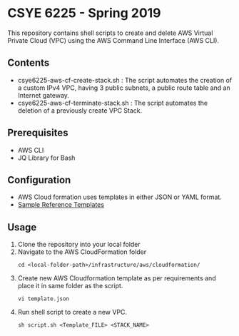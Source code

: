 # CSYE 6225 - Spring 2019

This repository contains shell scripts to create and delete AWS Virtual Private Cloud (VPC) using the AWS Command Line Interface (AWS CLI).


## Contents
- csye6225-aws-cf-create-stack.sh : The script automates the creation of a custom IPv4 VPC, having 3 public subnets, a public route table and an Internet gateway.
- csye6225-aws-cf-terminate-stack.sh : The script automates the deletion of a previously create VPC Stack.


## Prerequisites
- AWS CLI
- JQ Library for Bash


## Configuration
- AWS Cloud formation uses templates in either JSON or YAML format.  
- [Sample Reference Templates](https://aws.amazon.com/cloudformation/aws-cloudformation-templates/)
   

## Usage
1. Clone the repository into your local folder 
2. Navigate to the AWS CloudFormation folder 
   ```
   cd <local-folder-path>/infrastructure/aws/cloudformation/
   ```
3. Create new AWS Cloudformation template as per requirements and place it in same folder as the script.
   ```
   vi template.json
   ```
4. Run shell script to create a new VPC.
   ```
   sh script.sh <Template_FILE> <STACK_NAME>
   ```
